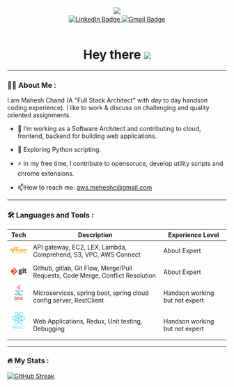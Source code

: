 <div id="header" align="center">
  <img src="https://media.giphy.com/media/qgQUggAC3Pfv687qPC/giphy.gif" width="150"/>
  <div id="badges">
    <a href="https://www.linkedin.com/in/mahesh-chand/">
      <img src="https://img.shields.io/badge/LinkedIn-blue?style=for-the-badge&logo=linkedin&logoColor=white" alt="LinkedIn Badge"/>
    </a>
    <a href="mailto:aws.maheshc@gmail.com">
      <img src="https://img.shields.io/badge/Gmail-red?style=for-the-badge&logo=gmail&logoColor=white" alt="Gmail Badge"/>
    </a>
  </div>

  <img src="https://komarev.com/ghpvc/?username=maheshchand&style=flat-square&color=blue" alt=""/>
  
  <h1>
    Hey there
    <img src="https://media.giphy.com/media/hvRJCLFzcasrR4ia7z/giphy.gif" width="35px"/>
  </h1>
</div>

<!--
<div align="center">
  <img src="https://media-exp1.licdn.com/dms/image/C5603AQFHBlQixWcKNQ/profile-displayphoto-shrink_100_100/0/1517652553186?e=1657756800&v=beta&t=FAFilnIVL_Swa0gkGE_ZFrmfnmKf-aY71BHIFfigK_M" width="100" height="100"/>
</div>
-->
---

### :man_technologist: About Me :

I am Mahesh Chand (A "Full Stack Architect" with day to day handson coding experience). I like to work & discuss on challenging and quality oriented assignments.

- :telescope: I’m working as a Software Architect and contributing to cloud, frontend, backend for building web applications.

- :seedling: Exploring Python scripting.

- :zap: In my free time, I contribute to opensoruce, develop utility scripts and chrome extensions.

- :mailbox:How to reach me: <aws.meheshc@gmail.com>

---

### :hammer_and_wrench: Languages and Tools :

| Tech | Description | Experience Level |
| --- | --- | --- |
| <img src="https://github.com/devicons/devicon/blob/master/icons/amazonwebservices/amazonwebservices-plain-wordmark.svg" title="AWS" alt="AWS" width="40" height="40"/> | API gateway, EC2, LEX, Lambda, Comprehend, S3, VPC, AWS Connect | About Expert |
| <img src="https://github.com/devicons/devicon/blob/master/icons/git/git-original-wordmark.svg" title="Git" alt="Git" width="40" height="40"/> | Github, gitlab, Git Flow, Merge/Pull Requests, Code Merge, Conflict Resolution | About Expert |
| <img src="https://github.com/devicons/devicon/blob/master/icons/java/java-original-wordmark.svg" title="Java" alt="Java" width="40" height="40"/>&nbsp; | Microservices, spring boot, spring cloud config server, RestClient | Handson working but not expert |
| <img src="https://github.com/devicons/devicon/blob/master/icons/react/react-original-wordmark.svg" title="React" alt="React" width="40" height="40"/>&nbsp; | Web Applications, Redux, Unit testing, Debugging | Handson working but not expert |

---

### :fire: My Stats :

[![GitHub Streak](http://github-readme-streak-stats.herokuapp.com?user=maheshchand&theme=dark&background=000000)](https://git.io/streak-stats)
